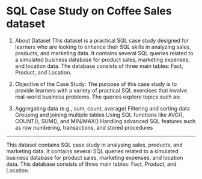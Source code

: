 # SQL Case Study on Coffee Sales dataset

1. About Dataset This dataset is a practical SQL case study designed for learners who are looking to enhance their SQL skills in analyzing sales, products, and marketing data. It contains several SQL queries related to a simulated business database for product sales, marketing expenses, and location data. The database consists of three main tables: Fact, Product, and Location.

2. Objective of the Case Study: The purpose of this case study is to provide learners with a variety of practical SQL exercises that involve real-world business problems. The queries explore topics such as:

3. Aggregating data (e.g., sum, count, average) Filtering and sorting data Grouping and joining multiple tables Using SQL functions like AVG(), COUNT(), SUM(), and MIN/MAX() Handling advanced SQL features such as row numbering, transactions, and stored procedures

-------------------------------------------------------------------------------------------------
This dataset contains SQL case study in analysing sales, products, and marketing data. It contains several SQL queries related to a simulated business database for product sales, marketing expenses, and location data. This database consists of three main tables: Fact, Product, and Location.

